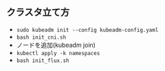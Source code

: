 ## クラスタ立て方

- `sudo kubeadm init --config kubeadm-config.yaml`
- `bash init_cni.sh`
- ノードを追加(kubeadm join)
- `kubectl apply -k namespaces`
- `bash init_flux.sh`
